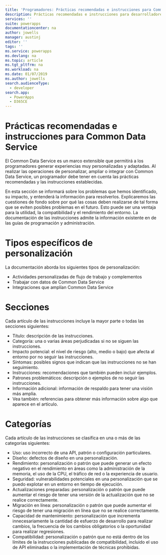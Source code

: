 ```yaml
---
title: 'Programadores: Prácticas recomendadas e instrucciones para Common Data Service | Microsoft Docs'
description: Prácticas recomendadas e instrucciones para desarrolladores de Common Data Service en PowerApps.
services: ''
suite: powerapps
documentationcenter: na
author: jowells
manager: austinj
editor: ''
tags: ''
ms.service: powerapps
ms.devlang: na
ms.topic: article
ms.tgt_pltfrm: na
ms.workload: na
ms.date: 01/07/2019
ms.author: jowells
search.audienceType:
  - developer
search.app:
  - PowerApps
  - D365CE
---
```


# <a name="best-practices-and-guidance-for-the-common-data-service"></a>Prácticas recomendadas e instrucciones para Common Data Service

El Common Data Service es un marco extensible que permitirá a los programadores generar experiencias muy personalizadas y adaptadas. Al realizar las operaciones de personalizar, ampliar o integrar con Common Data Service, un programador debe tener en cuenta las prácticas recomendadas y las instrucciones establecidas. 

En esta sección se informará sobre los problemas que hemos identificado, su impacto, y entenderá la información para resolverlos. Explicaremos las cuestiones de fondo sobre por qué las cosas deben realizarse de tal forma que se eviten posibles problemas en el futuro. Esto puede ser una ventaja para la utilidad, la compatibilidad y el rendimiento del entorno. La documentación de las instrucciones admite la información existente en de las guías de programación y administración.

# <a name="targeted-customization-types"></a>Tipos específicos de personalización
La documentación aborda los siguientes tipos de personalización:

- Actividades personalizadas de flujo de trabajo y complementos
- Trabajar con datos de Common Data Service
- Integraciones que amplían Common Data Service

# <a name="sections"></a>Secciones
Cada artículo de las instrucciones incluye la mayor parte o todas las secciones siguientes:

- Título: descripción de las instrucciones.
- Categoría: una o varias áreas perjudicadas si no se siguen las instrucciones.
- Impacto potencial: el nivel de riesgo (alto, medio o bajo) que afecta al entorno por no seguir las instrucciones.
- Síntomas: posibles signos que indican que las instrucciones no se han seguimiento.
- Instrucciones: recomendaciones que también pueden incluir ejemplos.
- Patrones problemáticos: descripción o ejemplos de no seguir las instrucciones.
- Información adicional: información de respaldo para tener una visión más amplia.
- Vea también: referencias para obtener más información sobre algo que aparece en el artículo.

# <a name="categories"></a>Categorías
Cada artículo de las instrucciones se clasifica en una o más de las categorías siguientes:

- Uso: uso incorrecto de una API, patrón o configuración particulares.
- Diseño: defectos de diseño en una personalización.
- Rendimiento: personalización o patrón que puede generar un efecto negativo en el rendimiento en áreas como la administración de la memoria, el uso de la CPU, el tráfico de red o la experiencia de usuario.
- Seguridad: vulnerabilidades potenciales en una personalización que se puedo explotar en un entorno en tiempo de ejecución.
- Actualizaciones preparadas: personalización o patrón que puede aumentar el riesgo de tener una versión de la actualización que no se realice correctamente.
- Migración en línea: personalización o patrón que puede aumentar el riesgo de tener una migración en línea que no se realice correctamente.
- Capacidad de mantenimiento: personalización que incrementa innecesariamente la cantidad de esfuerzo de desarrollo para realizar cambios, la frecuencia de los cambios obligatorios o la oportunidad para realizar regresiones.
- Compatibilidad: personalización o patrón que no está dentro de los límites de la instrucciones publicadas de compatibilidad, incluido el uso de API eliminadas o la implementación de técnicas prohibidas.
